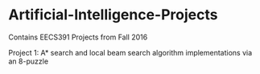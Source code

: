 # Artificial-Intelligence-Projects
Contains EECS391 Projects from Fall 2016

Project 1: A* search and local beam search algorithm implementations via an 8-puzzle
